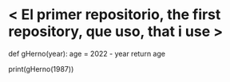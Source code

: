
# < El primer repositorio, the first repository, que uso, that i use > #


def gHerno(year):
  age = 2022 - year
  return age

print(gHerno(1987))
